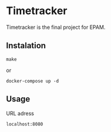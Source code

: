# Timetracker
Timetracker is the final project for EPAM.

## Instalation

```
make
```
or
```
docker-compose up -d
```

## Usage
URL adress
```
localhost:8080
```